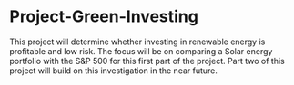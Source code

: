# Project-Green-Investing
This project will determine whether investing in renewable energy is profitable and low risk. The focus will be on comparing a Solar energy portfolio with the S&amp;P 500 for this first part of the project. Part two of this project will build on this investigation in the near future.
